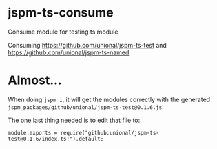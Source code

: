 # jspm-ts-consume
Consume module for testing ts module

Consuming https://github.com/unional/jspm-ts-test and https://github.com/unional/jspm-ts-named

# Almost...
When doing `jspm i`, it will get the modules correctly with the generated `jspm_packages/github/unional/jspm-ts-test@0.1.6.js`.

The one last thing needed is to edit that file to:
````
module.exports = require("github:unional/jspm-ts-test@0.1.6/index.ts!").default;
````
